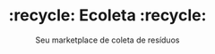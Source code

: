 <h1 align="center">:recycle: Ecoleta :recycle:</h1>

<p align="center">Seu marketplace de coleta de resíduos</p>
